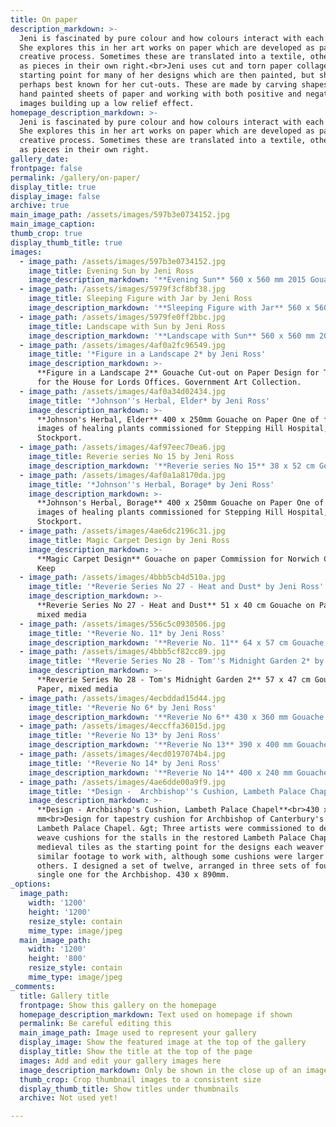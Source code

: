 ```yaml
---
title: On paper
description_markdown: >-
  Jeni is fascinated by pure colour and how colours interact with each other.
  She explores this in her art works on paper which are developed as part of the
  creative process. Sometimes these are translated into a textile, others stand
  as pieces in their own right.<br>Jeni uses cut and torn paper collages as a
  starting point for many of her designs which are then painted, but she is
  perhaps best known for her cut-outs. These are made by carving shapes into
  hand painted sheets of paper and working with both positive and negative
  images building up a low relief effect.
homepage_description_markdown: >-
  Jeni is fascinated by pure colour and how colours interact with each other.
  She explores this in her art works on paper which are developed as part of the
  creative process. Sometimes these are translated into a textile, others stand
  as pieces in their own right.
gallery_date:
frontpage: false
permalink: /gallery/on-paper/
display_title: true
display_image: false
archive: true
main_image_path: /assets/images/597b3e0734152.jpg
main_image_caption:
thumb_crop: true
display_thumb_title: true
images:
  - image_path: /assets/images/597b3e0734152.jpg
    image_title: Evening Sun by Jeni Ross
    image_description_markdown: '**Evening Sun** 560 x 560 mm 2015 Gouache Cut-out on Board'
  - image_path: /assets/images/5979f3cf8bf38.jpg
    image_title: Sleeping Figure with Jar by Jeni Ross
    image_description_markdown: '**Sleeping Figure with Jar** 560 x 560mm 2015 Gouache Cut-out on Board'
  - image_path: /assets/images/5979fe0ff2bbc.jpg
    image_title: Landscape with Sun by Jeni Ross
    image_description_markdown: '**Landscape with Sun** 560 x 560 mm 2014 Gouache Cut-out on Board'
  - image_path: /assets/images/4af0a2fc96549.jpg
    image_title: '*Figure in a Landscape 2* by Jeni Ross'
    image_description_markdown: >-
      **Figure in a Landscape 2** Gouache Cut-out on Paper Design for Tapestry
      for the House for Lords Offices. Government Art Collection.
  - image_path: /assets/images/4af0a34d02434.jpg
    image_title: '*Johnson''s Herbal, Elder* by Jeni Ross'
    image_description_markdown: >-
      **Johnson's Herbal, Elder** 400 x 250mm Gouache on Paper One of four
      images of healing plants commissioned for Stepping Hill Hospital,
      Stockport.
  - image_path: /assets/images/4af97eec70ea6.jpg
    image_title: Reverie series No 15 by Jeni Ross
    image_description_markdown: '**Reverie series No 15** 38 x 52 cm Gouache on Paper'
  - image_path: /assets/images/4af0a1a8170da.jpg
    image_title: '*Johnson''s Herbal, Borage* by Jeni Ross'
    image_description_markdown: >-
      **Johnson's Herbal, Borage** 400 x 250mm Gouache on Paper One of four
      images of healing plants commissioned for Stepping Hill Hospital,
      Stockport.
  - image_path: /assets/images/4ae6dc2196c31.jpg
    image_title: Magic Carpet Design by Jeni Ross
    image_description_markdown: >-
      **Magic Carpet Design** Gouache on paper Commission for Norwich Castle
      Keep
  - image_path: /assets/images/4bbb5cb4d510a.jpg
    image_title: '*Reverie Series No 27 - Heat and Dust* by Jeni Ross'
    image_description_markdown: >-
      **Reverie Series No 27 - Heat and Dust** 51 x 40 cm Gouache on Paper,
      mixed media
  - image_path: /assets/images/556c5c0930506.jpg
    image_title: '*Reverie No. 11* by Jeni Ross'
    image_description_markdown: '**Reverie No. 11** 64 x 57 cm Gouache on Paper'
  - image_path: /assets/images/4bbb5cf82cc89.jpg
    image_title: '*Reverie Series No 28 - Tom''s Midnight Garden 2* by Jeni Ross'
    image_description_markdown: >-
      **Reverie Series No 28 - Tom's Midnight Garden 2** 57 x 47 cm Gouache on
      Paper, mixed media
  - image_path: /assets/images/4ecbddad15d44.jpg
    image_title: '*Reverie No 6* by Jeni Ross'
    image_description_markdown: '**Reverie No 6** 430 x 360 mm Gouache on Paper'
  - image_path: /assets/images/4eccffa36015d.jpg
    image_title: '*Reverie No 13* by Jeni Ross'
    image_description_markdown: '**Reverie No 13** 390 x 400 mm Gouache on Paper'
  - image_path: /assets/images/4ecd0197074b4.jpg
    image_title: '*Reverie No 14* by Jeni Ross'
    image_description_markdown: '**Reverie No 14** 400 x 240 mm Gouache on Paper'
  - image_path: /assets/images/4ae6dde00a9f9.jpg
    image_title: '*Design -  Archbishop''s Cushion, Lambeth Palace Chapel* by Jeni Ross'
    image_description_markdown: >-
      **Design - Archbishop's Cushion, Lambeth Palace Chapel**<br>430 x 890
      mm<br>Design for tapestry cushion for Archbishop of Canterbury's stall.
      Lambeth Palace Chapel. &gt; Three artists were commissioned to design and
      weave cushions for the stalls in the restored Lambeth Palace Chapel. Using
      medieval tiles as the starting point for the designs each weaver had a
      similar footage to work with, although some cushions were larger than
      others. I designed a set of twelve, arranged in three sets of four and one
      single one for the Archbishop. 430 x 890mm.
_options:
  image_path:
    width: '1200'
    height: '1200'
    resize_style: contain
    mime_type: image/jpeg
  main_image_path:
    width: '1200'
    height: '800'
    resize_style: contain
    mime_type: image/jpeg
_comments:
  title: Gallery title
  frontpage: Show this gallery on the homepage
  homepage_description_markdown: Text used on homepage if shown
  permalink: Be careful editing this
  main_image_path: Image used to represent your gallery
  display_image: Show the featured image at the top of the gallery
  display_title: Show the title at the top of the page
  images: Add and edit your gallery images here
  image_description_markdown: Only be shown in the close up of an image
  thumb_crop: Crop thumbnail images to a consistent size
  display_thumb_title: Show titles under thumbnails
  archive: Not used yet!

---
```


